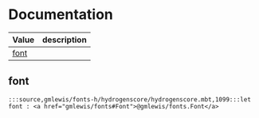 # Documentation
|Value|description|
|---|---|
|[font](#font)||

## font

```moonbit
:::source,gmlewis/fonts-h/hydrogenscore/hydrogenscore.mbt,1099:::let font : <a href="gmlewis/fonts#Font">@gmlewis/fonts.Font</a>
```

